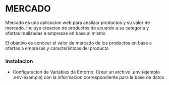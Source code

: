 # MERCADO
Mercado es una aplicacion web para analizar productos y su valor de mercado.
Incluye creacion de productos de acuerdo a su categoria y ofertas realizadas a empresas en base al mismo

El objetivo es conocer el valor de mercado de los productos en base a ofertas a empresas y caracteristicas del producto

### Instalacion ###
- Configuracion de Variables de Entorno: Crear un archivo .env (ejemplo .env-example) con la informacion correspondiente para la base de datos